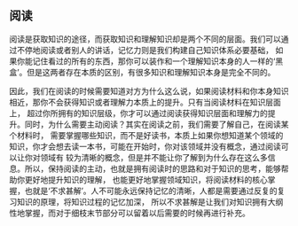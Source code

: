 
## 阅读
阅读是获取知识的途径，而获取知识和理解知识却是两个不同的层面。我们可以通过不停地阅读或者别人的讲话，记忆力则是我们构建自己知识体系必要基础，
如果你能记住看过的所有的东西，那你可以装作和一个理解知识本身的人一样的‘黑盒’。但是这两者存在本质的区别，有很多知识和理解知识本身是完全不同的。

因此，我们在阅读的时候需要知道对方为什么这么说，如果阅读材料和你本身知识相近，那你不会获得知识或者理解力本质上的提升。只有当阅读材料在知识层面上，
超过你所拥有的知识层级，你才可以通过阅读获得知识层面和理解力的提升。同时，为什么需要主动阅读？其实在阅读之前，我们需要了解自己，在阅读某个材料时，
需要掌握哪些知识，而不是好读书，本质上如果你想知道某个领域的知识，你才会想去读一本书，可能在开始时，你对该领域并没有概念，通过阅读可以让你对领域有
较为清晰的概念，但是并不能让你了解到为什么存在这么多信息。所以，保持阅读的主动，也就是拥有阅读时的思路和对于知识的思考，能够帮助你更好地提升知识的理解，
也能更好地掌握领域知识，将阅读材料的核心掌握，也就是‘不求甚解’。人不可能永远保持记忆的清晰，人都是需要通过反复的复习知识的原理，将知识过程的记忆加深，
所以不求甚解是让我们对知识拥有大纲性地掌握，而对于细枝末节部分可以留着以后需要的时候再进行补充。